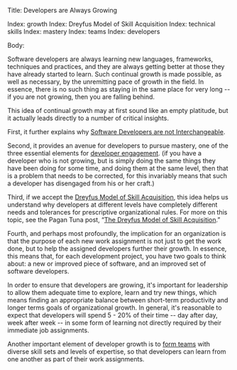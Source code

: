 Title: Developers are Always Growing

Index: growth
Index: Dreyfus Model of Skill Acquisition
Index: technical skills
Index: mastery
Index: teams
Index: developers

Body:

Software developers are always learning new languages, frameworks, techniques and practices, and they are always getting better at those they have already started to learn. Such continual growth is made possible, as well as necessary, by the unremitting pace of growth in the field. In essence, there is no such thing as staying in the same place for very long -- if you are not growing, then you are falling behind.

This idea of continual growth may at first sound like an empty platitude, but it actually leads directly to a number of critical insights.

First, it further explains why [Software Developers are not Interchangeable][interchangeable].

Second, it provides an avenue for developers to pursue mastery, one of the three essential elements for [developer engagement][engagement]. (if you have a developer who is not growing, but is simply doing the same things they have been doing for some time, and doing them at the same level, then that is a problem that needs to be corrected, for this invariably means that such a developer has disengaged from his or her craft.)

Third, if we accept the <a href="https://en.wikipedia.org/wiki/Dreyfus_model_of_skill_acquisition" target="ref">Dreyfus Model of Skill Acquisition</a>, this idea helps us understand why developers at different levels have completely different needs and tolerances for prescriptive organizational rules. For more on this topic, see the Pagan Tuna post, &ldquo;<a href="http://www.pagantuna.com/posts/the-dreyfus-model-of-skill-acquisition.html" target="ref">The Dreyfus Model of Skill Acquisition</a>.&rdquo;

Fourth, and perhaps most profoundly, the implication for an organization is that the purpose of each new work assignment is not just to get the work done, but to help the assigned developers further their growth. In essence, this means that, for each development project, you have two goals to think about: a new or improved piece of software, and an improved set of software developers.

In order to ensure that developers are growing, it's important for leadership to allow them adequate time to explore, learn and try new things, which means finding an appropriate balance between short-term productivity and longer terms goals of organizational growth. In general, it's reasonable to expect that developers will spend 5 - 20% of their time -- day after day, week after week -- in some form of learning not directly required by their immediate job assignments.

Another important element of developer growth is to [form teams][teams] with diverse skill sets and levels of expertise, so that developers can learn from one another as part of their work assignments.


[interchangeable]: developers-are-not-interchangeable.html
[teams]: build-great-teams.html
[engagement]: increase-developer-engagement.html
